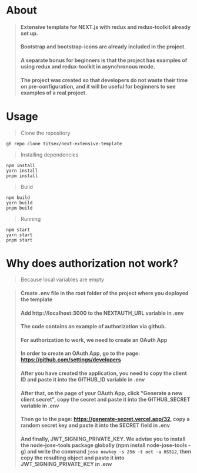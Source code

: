 # About
> #### Extensive template for NEXT.js with redux and redux-toolkit already set up.
> #### Bootstrap and bootstrap-icons are already included in the project.
> #### A separate bonus for beginners is that the project has examples of using redux and redux-toolkit in asynchronous mode.
> #### The project was created so that developers do not waste their time on pre-configuration, and it will be useful for beginners to see examples of a real project.

# Usage

> Clone the repository

```
gh repo clone titsex/next-extensive-template
```

> Installing dependencies

```
npm install
yarn install
pnpm install
```

> Build

```
npm build
yarn build
pnpm build
```

> Running

```
npm start
yarn start
pnpm start
```

# Why does authorization not work?
> Because local variables are empty

> #### Create .env file in the root folder of the project where you deployed the template
> #### Add http://localhost:3000 to the NEXTAUTH_URL variable in .env
> #### The code contains an example of authorization via github.
> #### For authorization to work, we need to create an OAuth App
> #### In order to create an OAuth App, go to the page: https://github.com/settings/developers
> #### After you have created the application, you need to copy the client ID and paste it into the GITHUB_ID variable in .env
> #### After that, on the page of your OAuth App, click "Generate a new client secret", copy the secret and paste it into the GITHUB_SECRET variable in .env
> #### Then go to the page: https://generate-secret.vercel.app/32, copy a random secret key and paste it into the SECRET field in .env
> #### And finally, JWT_SIGNING_PRIVATE_KEY. We advise you to install the node-jose-tools package globally (npm install node-jose-tools -g) and write the command ```jose newkey -s 256 -t oct -a HS512```, then copy the resulting object and paste it into JWT_SIGNING_PRIVATE_KEY in .env
